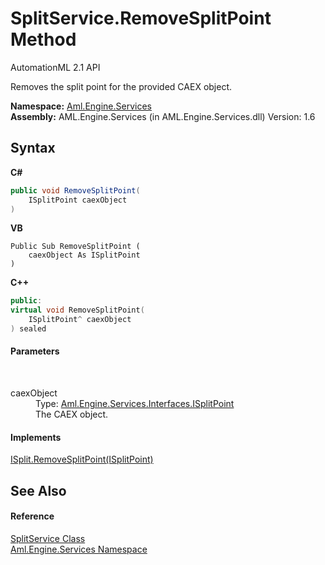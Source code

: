 # SplitService.RemoveSplitPoint Method 
AutomationML 2.1 API 

Removes the split point for the provided CAEX object.

**Namespace:**&nbsp;<a href="N_Aml_Engine_Services">Aml.Engine.Services</a><br />**Assembly:**&nbsp;AML.Engine.Services (in AML.Engine.Services.dll) Version: 1.6

## Syntax

**C#**<br />
``` C#
public void RemoveSplitPoint(
	ISplitPoint caexObject
)
```

**VB**<br />
``` VB
Public Sub RemoveSplitPoint ( 
	caexObject As ISplitPoint
)
```

**C++**<br />
``` C++
public:
virtual void RemoveSplitPoint(
	ISplitPoint^ caexObject
) sealed
```


#### Parameters
&nbsp;<dl><dt>caexObject</dt><dd>Type: <a href="T_Aml_Engine_Services_Interfaces_ISplitPoint">Aml.Engine.Services.Interfaces.ISplitPoint</a><br />The CAEX object.</dd></dl>

#### Implements
<a href="M_Aml_Engine_Services_Interfaces_ISplit_RemoveSplitPoint">ISplit.RemoveSplitPoint(ISplitPoint)</a><br />

## See Also


#### Reference
<a href="T_Aml_Engine_Services_SplitService">SplitService Class</a><br /><a href="N_Aml_Engine_Services">Aml.Engine.Services Namespace</a><br />